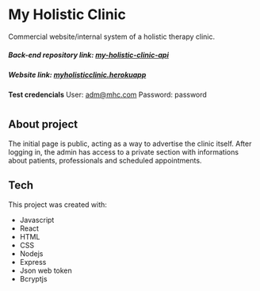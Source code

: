 # My Holistic Clinic

Commercial website/internal system of a holistic therapy clinic. 

##### Back-end repository link: [my-holistic-clinic-api](https://github.com/AnaCRDEL/my-holistic-clinic-api)
##### Website link: [myholisticclinic.herokuapp](https://myholisticclinic.herokuapp.com/)
**Test credencials**
User: adm@mhc.com
Password: password
#

## About project

The initial page is public, acting as a way to advertise the clinic itself. After logging in, the admin has access to a private section with informations about patients, professionals and scheduled appointments.

## Tech

This project was created with:
- Javascript
- React
- HTML
- CSS
- Nodejs
- Express
- Json web token
- Bcryptjs